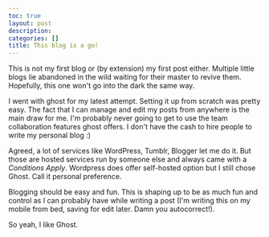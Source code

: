 ```yaml
---
toc: true
layout: post
description:
categories: []
title: This blog is a go!
---
```

This is not my first blog or (by extension) my first post either. Multiple little blogs lie abandoned in the wild waiting for their master to revive them. Hopefully, this one won't go into the dark the same way.

I went with ghost for my latest attempt. Setting it up from scratch was pretty easy. The fact that I can manage and edit my posts from anywhere is the main draw for me. I'm probably never going to get to use the team collaboration features ghost offers. I don't have the cash to hire people to write my personal blog :)

Agreed, a lot of services like WordPress, Tumblr, Blogger let me do it. But those are hosted services run by someone else and always came with a *Conditions Apply*. Wordpress does offer self-hosted option but I still chose Ghost. Call it personal preference.

Blogging should be easy and fun. This is shaping up to be as much fun and control as I can probably have while writing a post (I'm writing this on my mobile from bed, saving for edit later. Damn you autocorrect!).

So yeah, I like Ghost.
